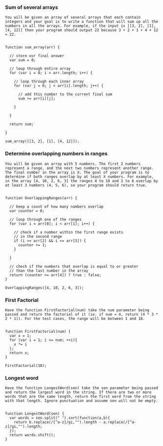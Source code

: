 ### Sum of several arrays

    You will be given an array of several arrays that each contain integers and your goal is to write a function that will sum up all the numbers in all the arrays. For example, if the input is [[3, 2], [1], [4, 12]] then your program should output 22 because 3 + 2 + 1 + 4 + 12 = 22.


    function sum_array(arr) {
      
      // store our final answer
      var sum = 0;
      
      // loop through entire array
      for (var i = 0; i < arr.length; i++) {
        
        // loop through each inner array
        for (var j = 0; j < arr[i].length; j++) {
          
          // add this number to the current final sum
          sum += arr[i][j];
          
        }
        
      }
      
      return sum;
      
    }

    sum_array([[3, 2], [1], [4, 12]]);

  


### Determine overlapping numbers in ranges

    You will be given an array with 5 numbers. The first 2 numbers represent a range, and the next two numbers represent another range. The final number in the array is X. The goal of your program is to determine if both ranges overlap by at least X numbers. For example, in the array [4, 10, 2, 6, 3] the ranges 4 to 10 and 2 to 6 overlap by at least 3 numbers (4, 5, 6), so your program should return true.


    function OverlappingRanges(arr) {

      // keep a count of how many numbers overlap
      var counter = 0;
      
      // loop through one of the ranges
      for (var i = arr[0]; i < arr[1]; i++) {

        // check if a number within the first range exists
        // in the second range
        if (i >= arr[2] && i <= arr[3]) { 
          counter += 1;
        }

      }
     
      // check if the numbers that overlap is equal to or greater
      // than the last number in the array
      return (counter >= arr[4]) ? true : false;
    }

    OverlappingRanges([4, 10, 2, 6, 3]); 



### First Factorial

    Have the function FirstFactorial(num) take the num parameter being passed and return the factorial of it (ie. if num = 4, return (4 * 3 * 2 * 1)). For the test cases, the range will be between 1 and 18. 


    function FirstFactorial(num) { 
      var x = 1;
      for (var i = 1; i <= num; ++i){
        x *= i
      };
      return x;
    }

    FirstFactorial(18);   


### Longest word

    Have the function LongestWord(sen) take the sen parameter being passed and return the largest word in the string. If there are two or more words that are the same length, return the first word from the string with that length. Ignore punctuation and assume sen will not be empty. 


    function LongestWord(sen) { 
      var words = sen.split(" ").sort(function(a,b){
        return b.replace(/[^a-z]/gi,"").length - a.replace(/[^a-z]/gi,"").length;
      });
      return words.shift();
    }






